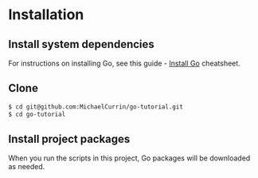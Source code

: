 # Installation


## Install system dependencies

For instructions on installing Go, see this guide - [Install Go](https://michaelcurrin.github.io/dev-cheatsheets/cheatsheets/go/install-go.html) cheatsheet.


## Clone

```sh
$ cd git@github.com:MichaelCurrin/go-tutorial.git
$ cd go-tutorial
```


## Install project packages

When you run the scripts in this project, Go packages will be downloaded as needed.
